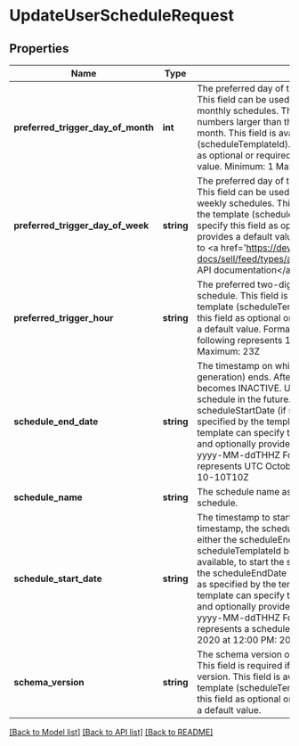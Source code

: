 # UpdateUserScheduleRequest

## Properties
Name | Type | Description | Notes
------------ | ------------- | ------------- | -------------
**preferred_trigger_day_of_month** | **int** | The preferred day of the month to trigger the schedule. This field can be used with preferredTriggerHour for monthly schedules. The last day of the month is used for numbers larger than the actual number of days in the month. This field is available as specified by the template (scheduleTemplateId). The template can specify this field as optional or required, and optionally provides a default value. Minimum: 1 Maximum: 31 | [optional] 
**preferred_trigger_day_of_week** | **string** | The preferred day of the week to trigger the schedule. This field can be used with preferredTriggerHour for weekly schedules. This field is available as specified by the template (scheduleTemplateId). The template can specify this field as optional or required, and optionally provides a default value. For implementation help, refer to &lt;a href&#x3D;&#39;https://developer.ebay.com/api-docs/sell/feed/types/api:DayOfWeekEnum&#39;&gt;eBay API documentation&lt;/a&gt; | [optional] 
**preferred_trigger_hour** | **string** | The preferred two-digit hour of the day to trigger the schedule. This field is available as specified by the template (scheduleTemplateId). The template can specify this field as optional or required, and optionally provides a default value. Format: UTC hhZ For example, the following represents 11:00 am UTC: 11Z Minimum: 00Z Maximum: 23Z | [optional] 
**schedule_end_date** | **string** | The timestamp on which the schedule (report generation) ends. After this date, the schedule status becomes INACTIVE. Use this field, if available, to end the schedule in the future. This value must be later than scheduleStartDate (if supplied). This field is available as specified by the template (scheduleTemplateId). The template can specify this field as optional or required, and optionally provides a default value. Format: UTC yyyy-MM-ddTHHZ For example, the following represents UTC October 10, 2021 at 10:00 AM: 2021-10-10T10Z | [optional] 
**schedule_name** | **string** | The schedule name assigned by the user for the created schedule. | [optional] 
**schedule_start_date** | **string** | The timestamp to start generating the report. After this timestamp, the schedule status becomes active until either the scheduleEndDate occurs or the scheduleTemplateId becomes inactive. Use this field, if available, to start the schedule in the future but before the scheduleEndDate (if supplied). This field is available as specified by the template (scheduleTemplateId). The template can specify this field as optional or required, and optionally provides a default value. Format: UTC yyyy-MM-ddTHHZ For example, the following represents a schedule start date of UTC October 01, 2020 at 12:00 PM: 2020-01-01T12Z | [optional] 
**schema_version** | **string** | The schema version of the feedType for the schedule. This field is required if the feedType has a schema version. This field is available as specified by the template (scheduleTemplateId). The template can specify this field as optional or required, and optionally provides a default value. | [optional] 

[[Back to Model list]](../README.md#documentation-for-models) [[Back to API list]](../README.md#documentation-for-api-endpoints) [[Back to README]](../README.md)


